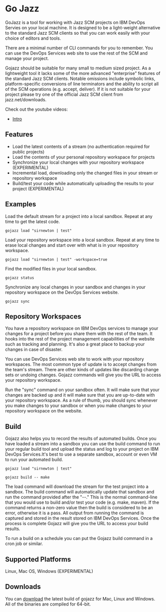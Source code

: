 # Go Jazz

GoJazz is a tool for working with Jazz SCM projects on IBM DevOps Servies on your local machine.
It is designed to be a light-weight alternative to the standard Jazz SCM clients
so that you can work easily with your choice of editors and tools.

There are a minimal number of CLI commands for you to remember.
You can use the DevOps Services web site to use the rest of the SCM and manage your project.

Gojazz should be suitable for many small to medium sized project. As a lightweight tool it lacks some of the more advanced "enterprise" features
of the standard Jazz SCM clients. Notable omissions include symbolic links,
platform-specific conversions of line terminators and the ability to script all of the SCM operations (e.g. accept, deliver). If it is not suitable for your
project please try one of the official Jazz SCM client from jazz.net/downloads.

Check out the youtube videos:
* [Intro](https://www.youtube.com/watch?v=8YVGOBX2--E)

## Features

+  Load the latest contents of a stream (no authentication required for public projects)
+  Load the contents of your personal repository workspace for projects
+  Synchronize your local changes with your repository workspace (EXPERIMENTAL)
+  Incremental load, downloading only the changed files in your stream or repository workspace
+  Build/test your code while automatically uploading the results to your project (EXPERIMENTAL)

## Examples

Load the default stream for a project into a local sandbox. Repeat at any time to get the latest code.

`gojazz load "sirnewton | test"`

Load your repository workspace into a local sandbox. Repeat at any time to erase local changes and start over with what is in your repository workspace.

`gojazz load "sirnewton | test" -workspace=true`

Find the modified files in your local sandbox.

`gojazz status`

Synchronize any local changes in your sandbox and changes in your repository workspace on the DevOps Services website.

`gojazz sync`

## Repository Workspaces

You have a repository workspace on IBM DevOps services to manage your
changes for a project before you share them with the rest of the team.
It hooks into the rest of the project management capabilities of the website
such as tracking and planning.
It's also a great place to backup your changes in case of disaster.

You can use DevOps Services web site to work with your repository workspaces.
The most common type of update is to accept changes from the team's stream.
There are other kinds of updates like discarding change sets or undoing changes.
Gojazz commands will give you the URL to access your repository workspace.

Run the "sync" command on your sandbox often. It will make sure that your
changes are backed up and it will make sure that you are up-to-date with
your repository workspace. As a rule of thumb, you should sync whenever you make changes to your sandbox or when you make changes to your repository workspace on the website.

## Build

Gojazz also helps you to record the results of automated builds. Once you have loaded a stream into a sandbox you can use the build command to run your regular build tool and upload the status and log to your project on IBM DevOps Services.It's best to use a separate sandbox, account or even VM to run your automated build.

`gojazz load "sirnewton | test"`

`gojazz build -- make`

The load command will download the stream for the test project into a sandbox. The build command will automatically update that sandbox and run the command provided after the "--." This is the normal command-line that you would use to build and/or test your code (e.g. make, maven). If the command returns a non-zero value then the build is considered to be an error, otherwise it is a pass. All output from running the command is captured and stored in the result stored on IBM DevOps Services. Once the process is complete Gojazz will give you the URL to access your build results.

To run a build on a schedule you can put the Gojazz build command in a cron job or similar.

## Supported Platforms

Linux, Mac OS, Windows (EXPERIMENTAL)

## Downloads

You can [download](https://hub.jazz.net/ccm04/web/projects/sirnewton%20%7C%20gojazz#action=com.ibm.team.build.viewDefinition&id=_VwuOYL_IvO21rKYNjWNf8Q) the latest build of gojazz for Mac, Linux and Windows. All of the binaries are compiled for 64-bit.


